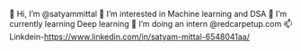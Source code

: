 👋 Hi, I’m @satyammittal
👀 I’m interested in Machine learning and DSA
🌱 I’m currently learning Deep learning
💞️ I’m doing an intern @redcarpetup.com
📫 Linkdein-https://www.linkedin.com/in/satyam-mittal-6548041aa/
